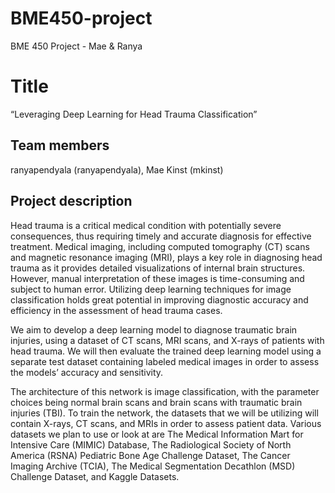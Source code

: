 # BME450-project
BME 450 Project - Mae &amp; Ranya
# Title

“Leveraging Deep Learning for Head Trauma Classification”

## Team members

ranyapendyala (ranyapendyala), Mae Kinst (mkinst)

## Project description

Head trauma is a critical medical condition with potentially severe consequences, thus requiring timely and accurate diagnosis for effective treatment. Medical imaging, including computed tomography (CT) scans and magnetic resonance imaging (MRI), plays a key role in diagnosing head trauma as it provides detailed visualizations of internal brain structures. However, manual interpretation of these images is time-consuming and subject to human error. Utilizing deep learning techniques for image classification holds great potential in improving diagnostic accuracy and efficiency in the assessment of head trauma cases.

We aim to develop a deep learning model to diagnose traumatic brain injuries, using a dataset of CT scans, MRI scans, and X-rays of patients with head trauma. We will then evaluate the trained deep learning model using a separate test dataset containing labeled medical images in order to assess the models’ accuracy and sensitivity. 

The architecture of this network is image classification, with the parameter choices being normal brain scans and brain scans with traumatic brain injuries (TBI). To train the network, the datasets that we will be utilizing will contain X-rays, CT scans, and MRIs in order to assess patient data. Various datasets we plan to use or look at are The Medical Information Mart for Intensive Care (MIMIC) Database, The Radiological Society of North America (RSNA) Pediatric Bone Age Challenge Dataset, The Cancer Imaging Archive (TCIA), The Medical Segmentation Decathlon (MSD) Challenge Dataset, and Kaggle Datasets.
